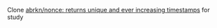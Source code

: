 Clone [abrkn/nonce: returns unique and ever increasing timestamps](https://github.com/abrkn/nonce) for study